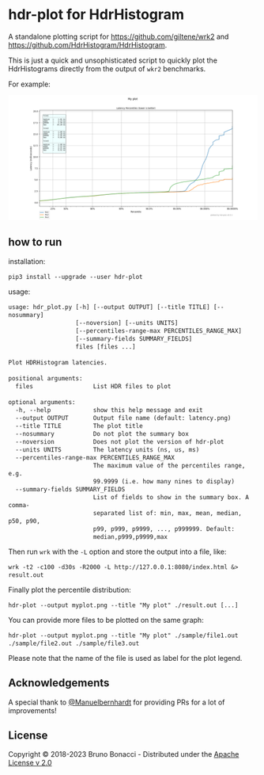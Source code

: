 # hdr-plot for HdrHistogram

A standalone plotting script for https://github.com/giltene/wrk2 and
https://github.com/HdrHistogram/HdrHistogram.

This is just a quick and unsophisticated script to quickly plot the
HdrHistograms directly from the output of `wkr2` benchmarks.

For example:

![myplot.png](myplot.png)

## how to run

installation:

    pip3 install --upgrade --user hdr-plot

usage:

```
usage: hdr_plot.py [-h] [--output OUTPUT] [--title TITLE] [--nosummary]
                   [--noversion] [--units UNITS]
                   [--percentiles-range-max PERCENTILES_RANGE_MAX]
                   [--summary-fields SUMMARY_FIELDS]
                   files [files ...]

Plot HDRHistogram latencies.

positional arguments:
  files                 List HDR files to plot

optional arguments:
  -h, --help            show this help message and exit
  --output OUTPUT       Output file name (default: latency.png)
  --title TITLE         The plot title
  --nosummary           Do not plot the summary box
  --noversion           Does not plot the version of hdr-plot
  --units UNITS         The latency units (ns, us, ms)
  --percentiles-range-max PERCENTILES_RANGE_MAX
                        The maximum value of the percentiles range, e.g.
                        99.9999 (i.e. how many nines to display)
  --summary-fields SUMMARY_FIELDS
                        List of fields to show in the summary box. A comma-
                        separated list of: min, max, mean, median, p50, p90,
                        p99, p999, p9999, ..., p999999. Default:
                        median,p999,p9999,max
```

Then run `wrk` with the `-L` option and store the output into a file, like:

    wrk -t2 -c100 -d30s -R2000 -L http://127.0.0.1:8080/index.html &> result.out

Finally plot the percentile distribution:

    hdr-plot --output myplot.png --title "My plot" ./result.out [...]

You can provide more files to be plotted on the same graph:

    hdr-plot --output myplot.png --title "My plot" ./sample/file1.out ./sample/file2.out ./sample/file3.out

Please note that the name of the file is used as label for the plot legend.

## Acknowledgements

A special thank to [@Manuelbernhardt](https://github.com/manuelbernhardt) for providing PRs for a lot of improvements!

## License

Copyright © 2018-2023 Bruno Bonacci - Distributed under the [Apache License v 2.0](http://www.apache.org/licenses/LICENSE-2.0)
